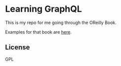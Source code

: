 # Learning GraphQL

This is my repo for me going through the OReilly Book. 

Examples for that book are [here](https://github.com/moonhighway/learning-graphql).

## License 

GPL

